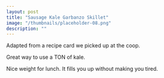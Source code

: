 ```yaml
---
layout: post
title: "Sausage Kale Garbanzo Skillet"
image: "/thumbnails/placeholder-08.png"
description: ""
---
```


Adapted from a recipe card we picked up at the coop. 

Great way to use a TON of kale. 

Nice weight for lunch. It fills you up without making you tired. 


